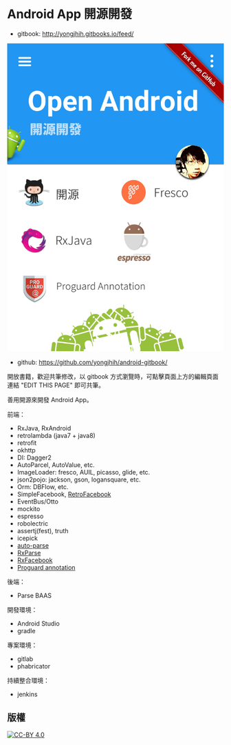 # Android App 開源開發

* gitbook: http://yongjhih.gitbooks.io/feed/

[![](cover.jpg)](http://yongjhih.gitbooks.io/feed/)

<!--
<img src="cover.jpg" style="border: 1px solid black !important" />

<img src="cover.jpg" border="1" />
-->

* github: https://github.com/yongjhih/android-gitbook/

開放書籍，歡迎共筆修改，以 gitbook 方式瀏覽時，可點擊頁面上方的編輯頁面連結 "EDIT THIS PAGE" 即可共筆。

善用開源來開發 Android App。

前端：

* RxJava, RxAndroid
* retrolambda (java7 + java8)
* retrofit
* okhttp
* DI: Dagger2
* AutoParcel, AutoValue, etc.
* ImageLoader: fresco, AUIL, picasso, glide, etc.
* json2pojo: jackson, gson, logansquare, etc.
* Orm: DBFlow, etc.
* SimpleFacebook, [RetroFacebook](https://github.com/yongjhih/RetroFacebook)
* EventBus/Otto
* mockito
* espresso
* robolectric
* assertj(fest), truth
* icepick
* [auto-parse](https://github.com/yongjhih/auto-parse)
* [RxParse](https://github.com/yongjhih/RxParse)
* [RxFacebook](https://github.com/yongjhih/RxFacebook)
* [Proguard annotation](https://github.com/yongjhih/proguard-annotations)

後端：

* Parse BAAS
 
開發環境：

* Android Studio
* gradle

專案環境：

* gitlab
* phabricator

持續整合環境：

* jenkins

## 版權

[![CC-BY 4.0](http://creativecommons.tw/sites/creativecommons.tw/files/cc-by.png)](https://creativecommons.org/licenses/by/4.0/legalcode.txt)